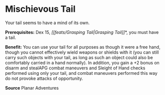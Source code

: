 ﻿---
cssclass: [feats]

---
# Mischievous Tail

Your tail seems to have a mind of its own.

**Prerequisites:** Dex 15, _[[feats/Grasping Tail|Grasping Tail]]_*, you must have a tail.

**Benefit:** You can use your tail for all purposes as though it were a free hand, though you cannot effectively wield weapons or shields with it (you can still carry such objects with your tail, as long as such an object could also be comfortably carried in a hand normally). In addition, you gain a +2 bonus on disarm and stealAPG combat maneuvers and Sleight of Hand checks performed using only your tail, and combat maneuvers performed this way do not provoke attacks of opportunity.

**Source** Planar Adventures